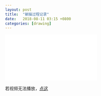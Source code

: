 ```yaml
---
layout: post
title:  "躺猫过程记录"
date:   2018-08-11 03:15 +0800
categories: [drawing]
---
```




<div class="video">
  <iframe src="//player.bilibili.com/player.html?aid=28541526&cid=49398977&page=1" scrolling="no" border="0" frameborder="no" framespacing="0" allowfullscreen="true"> </iframe>
</div>








若视频无法播放，[点这](https://www.bilibili.com/video/av28541526)